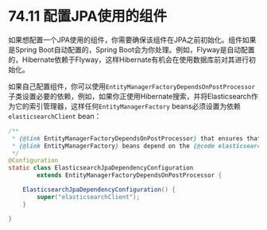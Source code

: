 # 74.11 配置JPA使用的组件

如果想配置一个JPA使用的组件，你需要确保该组件在JPA之前初始化。组件如果是Spring Boot自动配置的，Spring Boot会为你处理。例如，Flyway是自动配置的，Hibernate依赖于Flyway，这样Hibernate有机会在使用数据库前对其进行初始化。

如果自己配置组件，你可以使用`EntityManagerFactoryDependsOnPostProcessor`子类设置必要的依赖，例如，如果你正使用Hibernate搜索，并将Elasticsearch作为它的索引管理器，这样任何`EntityManagerFactory` beans必须设置为依赖`elasticsearchClient` bean：

```java
/**
 * {@link EntityManagerFactoryDependsOnPostProcessor} that ensures that
 * {@link EntityManagerFactory} beans depend on the {@code elasticsearchClient} bean.
 */
@Configuration
static class ElasticsearchJpaDependencyConfiguration
        extends EntityManagerFactoryDependsOnPostProcessor {

    ElasticsearchJpaDependencyConfiguration() {
        super("elasticsearchClient");
    }

}
```

